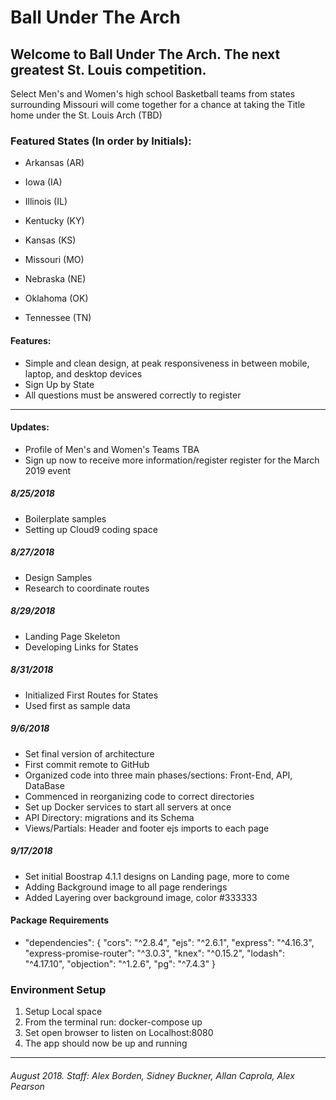 # Ball Under The Arch
## Welcome to Ball Under The Arch. The next greatest St. Louis competition.
Select Men's and Women's high school Basketball teams from states surrounding Missouri
will come together for a chance at taking the Title home under the St. Louis Arch (TBD)

### Featured States (In order by Initials):

+ Arkansas (AR)
+ Iowa (IA)
+ Illinois (IL)

+ Kentucky (KY)
+ Kansas (KS)
+ Missouri (MO)

+ Nebraska (NE)
+ Oklahoma (OK)
+ Tennessee (TN)

#### Features:

+ Simple and clean design, at peak responsiveness in between mobile, laptop, and desktop devices
+ Sign Up by State
+ All questions must be answered correctly to register

---

#### Updates:
+ Profile of Men's and Women's Teams TBA
+ Sign up now to receive more information/register register for the March 2019 event

##### 8/25/2018
+ Boilerplate samples
+ Setting up Cloud9 coding space
##### 8/27/2018
+ Design Samples
+ Research to coordinate routes
##### 8/29/2018
+ Landing Page Skeleton
+ Developing Links for States
##### 8/31/2018
+ Initialized First Routes for States
+ Used first as sample data
##### 9/6/2018
+ Set final version of architecture
+ First commit remote to GitHub
+ Organized code into three main phases/sections: Front-End, API, DataBase
+ Commenced in reorganizing code to correct directories
+ Set up Docker services to start all servers at once
+ API Directory: migrations and its Schema
+ Views/Partials: Header and footer ejs imports to each page
##### 9/17/2018
+ Set initial Boostrap 4.1.1 designs on Landing page, more to come
+ Adding Background image to all page renderings
+ Added Layering over background image, color #333333

#### Package Requirements
+ "dependencies": {
  "cors": "^2.8.4",
  "ejs": "^2.6.1",
  "express": "^4.16.3",
  "express-promise-router": "^3.0.3",
  "knex": "^0.15.2",
  "lodash": "^4.17.10",
  "objection": "^1.2.6",
  "pg": "^7.4.3"
}

### Environment Setup
1. Setup Local space
2. From the terminal run: docker-compose up
3. Set open browser to listen on Localhost:8080
7. The app should now be up and running

<!-- ##### Initial Navigation - Dated 9/3/2018 Live preview available exclusively on cloud9
+ https://ball-under-the-arch-sbuckner.c9users.io/ - to see landing page in live preview
+ https://ball-under-the-arch-sbuckner.c9users.io/states - to see live preview list of states from sample data -->






---
###### August 2018. Staff: Alex Borden, Sidney Buckner, Allan Caprola, Alex Pearson
